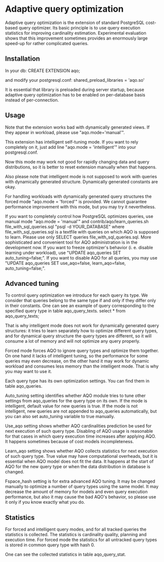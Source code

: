 # Adaptive query optimization

Adaptive query optimization is the extension of standard PostgreSQL cost-based
query optimizer. Its basic principle is to use query execution statistics
for improving cardinality estimation. Experimental evaluation shows that this
improvement sometimes provides an enormously large speed-up for rather
complicated queries.

## Installation

In your db:
CREATE EXTENSION aqo;

and modify your postgresql.conf:
shared_preload_libraries = 'aqo.so'

It is essential that library is preloaded during server startup, because
adaptive query optimization has to be enabled on per-database basis instead
of per-connection.

## Usage

Note that the extension works bad with dynamically generated views. If they
appear in workload, please use "aqo.mode='manual'".

This extension has intelligent self-tuning mode. If you want to rely completely
on it, just add line "aqo.mode = 'intelligent'" into your postgresql.conf.

Now this mode may work not good for rapidly changing data and query
distributions, so it is better to reset extension manually when that happens.

Also please note that intelligent mode is not supposed to work with queries
with dynamically generated structure. Dynamically generated constants are okay.

For handling workloads with dynamically generated query structures the forced
mode "aqo.mode = 'forced'" is provided. We cannot guarantee performance
improvement with this mode, but you may try it nevertheless.

If you want to completely control how PostgreSQL optimizes queries, use manual
mode "aqo.mode = 'manual'" and
contrib/aqo/learn_queries.sh file_with_sql_queries.sql "psql -d YOUR_DATABASE"
where file_with_sql_queries.sql is a textfile with queries on which AQO is
supposed to learn. Please use only SELECT queries file_with_sql_queries.sql.
More sophisticated and convenient tool for AQO administration is in the
development now.
If you want to freeze optimizer's behavior (i. e. disable learning under
workload), use "UPDATE aqo_queries SET auto_tuning=false;".
If you want to disable AQO for all queries, you may use
"UPDATE aqo_queries SET use_aqo=false, learn_aqo=false, auto_tuning=false;".

## Advanced tuning

To control query optimization we introduce for each query its type.
We consider that queries belong to the same type if and only if they differ only
in their constants.
One can see an example of query corresponding to the specified query type
in table aqo_query_texts.
select * from aqo_query_texts;

That is why intelligent mode does not work for dynamically generated query
structures: it tries to learn separately how to optimize different query types,
and for dynamical query structure the query types are different, so it will
consume a lot of memory and will not optimize any query properly.

Forced mode forces AQO to ignore query types and optimize them together. On one
hand it lacks of intelligent tuning, so the performance for some queries may
even decrease, on the other hand it may work for dynamic workload and consumes
less memory than the intelligent mode. That is why you may want to use it.

Each query type has its own optimization settings. You can find them in table
aqo_queries.

Auto_tuning setting identifies whether AQO module tries to tune other settings
from aqo_queries for the query type on its own. If the mode is intelligent,
default value for new queries is true. If the mode is not intelligent, new queries
are not appended to aqo_queries automatically, but you can also set auto_tuning
variable to true manually.

Use_aqo setting shows whether AQO cardinalities prediction be used for next
execution of such query type. Disabling of AQO usage is reasonable for that
cases in which query execution time increases after applying AQO. It happens
sometimes because of cost models incompleteness.

Learn_aqo setting shows whether AQO collects statistics for next execution of
such query type. True value may have computational overheads, but it is
essential when AQO model does not fit the data. It happens at the start of AQO
for the new query type or when the data distribution in database is changed.

Fspace_hash setting is for extra advanced AQO tuning. It may be changed manually
to optimize a number of query types using the same model. It may decrease the
amount of memory for models and even query execution performance, but also it
may cause the bad AQO's behavior, so please use it only if you know exactly
what you do.

## Statistics

For forced and intelligent query modes, and for all tracked queries the
statistics is collected. The statistics is cardinality quality, planning and
execution time. For forced mode the statistics for all untracked query types
is stored in common query type with hash 0.

One can see the collected statistics in table aqo_query_stat.
